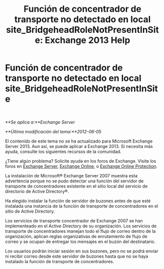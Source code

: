 ﻿---
title: 'Función de concentrador de transporte no detectado en local site_BridgeheadRoleNotPresentInSite: Exchange 2013 Help'
TOCTitle: Función de concentrador de transporte no detectado en local site_BridgeheadRoleNotPresentInSite
ms:assetid: f318c947-81a8-4c18-975a-0f1e7868042a
ms:mtpsurl: https://technet.microsoft.com/es-es/library/ms.exch.setupreadiness.bridgeheadrolenotpresentinsite(v=EXCHG.150)
ms:contentKeyID: 48268857
ms.date: 05/22/2018
mtps_version: v=EXCHG.150
ms.translationtype: MT
---

# Función de concentrador de transporte no detectado en local site\_BridgeheadRoleNotPresentInSite

 

_**Se aplica a:**Exchange Server_

_**Última modificación del tema:**2012-06-05_

El contenido de este tema no se ha actualizado para Microsoft Exchange Server 2013. Aun así, se puede aplicar a Exchange 2013. Si necesita más ayuda, consulte los siguientes recursos de la comunidad.

¿Tiene algún problema? Solicite ayuda en los foros de Exchange. Visite los foros en [Exchange Server](https://go.microsoft.com/fwlink/p/?linkid=60612), [Exchange Online](https://go.microsoft.com/fwlink/p/?linkid=267542), o [Exchange Online Protection](https://go.microsoft.com/fwlink/p/?linkid=285351).

La instalación de Microsoft® Exchange Server 2007 muestra esta advertencia porque no se pudo detectar una función del servidor de transporte de concentradores existente en el sitio local del servicio de directorio de Active Directory®.

Ha elegido instalar la función de servidor de buzones antes de que esté instalada una instancia de la función de transporte de concentradores en el sitio de Active Directory.

Los servicios de transporte concentrador de Exchange 2007 se han implementeado en el Active Directory de su organización. Los servicios de transporte de concentradores manejan todo el flujo de correo dentro de la organización, aplican reglas organizativas de enrutamiento de flujo de correo y se ocupan de entregar los mensajes en el buzón del destinatario.

Los usuarios podrán iniciar sesión en sus buzones, pero no se podrá enviar ni recibir correo desde este servidor de buzones hasta que no se haya instalado la función de transporte de concentradores.

